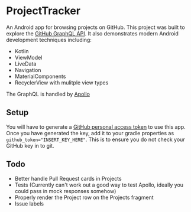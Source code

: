 # ProjectTracker
An Android app for browsing projects on GitHub. This project was built to explore the [GitHub GraphQL API](https://developer.github.com/v4).
It also demonstrates modern Android development techniques including:
- Kotlin
- ViewModel
- LiveData
- Navigation
- MaterialComponents
- RecyclerView with mulitple view types

The GraphQL is handled by [Apollo](https://github.com/apollographql/apollo-android)

## Setup

You will have to generate a [GitHub personal access token](https://github.com/settings/tokens) to use this app. Once you have generated the key, add it to your gradle properties as `github_token="INSERT_KEY_HERE"`. This is to ensure you do not check your GitHub key in to git.

## Todo

- Better handle Pull Request cards in Projects
- Tests (Currently can't work out a good way to test Apollo, ideally you could pass in mock responses somehow)
- Properly render the Project row on the Projects fragment
- Issue labels